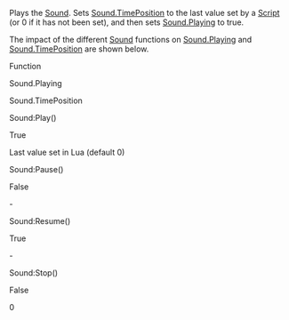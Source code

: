 Plays the [Sound](https://developer.roblox.com/en-us/api-reference/class/Sound). Sets [Sound.TimePosition](https://developer.roblox.com/en-us/api-reference/property/Sound/TimePosition) to the last value set by a [Script](https://developer.roblox.com/en-us/api-reference/class/Script) (or 0 if it has not been set), and then sets [Sound.Playing](https://developer.roblox.com/en-us/api-reference/property/Sound/Playing) to true.

The impact of the different [Sound](https://developer.roblox.com/en-us/api-reference/class/Sound) functions on [Sound.Playing](https://developer.roblox.com/en-us/api-reference/property/Sound/Playing) and [Sound.TimePosition](https://developer.roblox.com/en-us/api-reference/property/Sound/TimePosition) are shown below.

Function

Sound.Playing

Sound.TimePosition

Sound:Play()

True

Last value set in Lua (default 0)

Sound:Pause()

False

\-

Sound:Resume()

True

\-

Sound:Stop()

False

0